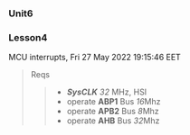 ### Unit6
### Lesson4
MCU interrupts, Fri 27 May 2022 19:15:46 EET

> Reqs
>> - ***SysCLK*** *32* MHz, HSI
>> - operate **ABP1** Bus *16*Mhz
>> - operate **APB2** Bus *8*Mhz
>> - operate **AHB** Bus *32*Mhz
